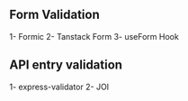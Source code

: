 ## Form Validation

1- Formic
2- Tanstack Form
3- useForm Hook


## API entry validation

1- express-validator
2- JOI